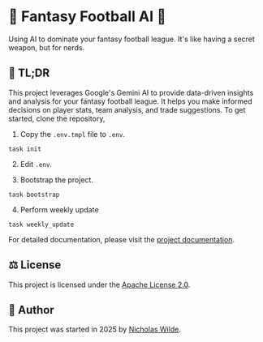 # :football: Fantasy Football AI :robot:

Using AI to dominate your fantasy football league. It's like having a secret weapon, but for nerds.

## :memo: TL;DR

This project leverages Google's Gemini AI to provide data-driven insights and analysis for your fantasy football league. It helps you make informed decisions on player stats, team analysis, and trade suggestions. To get started, clone the repository,

1. Copy the `.env.tmpl` file to `.env`.

```shell
task init
```

2. Edit `.env`. 

3. Bootstrap the project.

```shell
task bootstrap
```

4. Perform weekly update

```shell
task weekly_update
```

For detailed documentation, please visit the [project documentation](https://nicholaswilde.github.io/fantasy-football-ai/).

## :balance_scale: License

This project is licensed under the [Apache License 2.0](./LICENSE).

## :pencil: Author

This project was started in 2025 by [Nicholas Wilde](https://github.com/nicholaswilde/).
